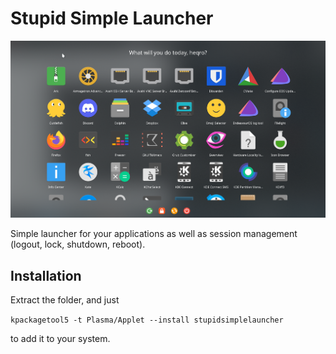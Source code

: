 # Stupid Simple Launcher

![alt text](./previews/menuDark.png)

Simple launcher for your applications as well as session management (logout, lock, shutdown, reboot).

## Installation

Extract the folder, and just

`kpackagetool5 -t Plasma/Applet --install stupidsimplelauncher`

to add it to your system.
